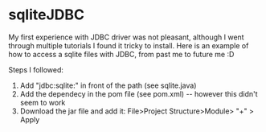 # sqliteJDBC

My first experience with JDBC driver was not pleasant, although I went through multiple tutorials I found it tricky to install. Here is an example of how to access a sqlite files with JDBC, from past me to future me :D

Steps I followed:
1. Add "jdbc:sqlite:" in front of the path (see sqlite.java)
2. Add the dependecy in the pom file (see pom.xml) -- however this didn't seem to work
3. Download the jar file and add it: File>Project Structure>Module> "+" > Apply
